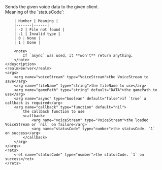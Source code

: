 <function name="SaveVoiceStream" parent="voicechat" type="libraryfunc">
	<description>
		Sends the given voice data to the given client.
		<br>
		Meaning of the `statusCode`:

		| Number | Meaning |
		|-------|------|
		| -2 | File not found |
		| -1 | Invalid type |
		| 0 | None |
		| 1 | Done |

		<note>
			If `async` was used, it **won't** return anything.
		</note>
	</description>
	<realm>Server</realm>
	<args>
		<arg name="voiceStream" type="VoiceStream">the VoiceStream to save</arg>
		<arg name="fileName" type="string">the fileName to use</arg>
		<arg name="gamePath" type="string" default="DATA">the gamePath to use</arg>
		<arg name="async" type="boolean" default="false">if `true` a callback is required</arg>
		<arg name="callback" type="function" default="nil">
			the callback function to use
			<callback>
				<arg name="voiceStream" type="VoiceStream">the loaded VoiceStream or `nil` on failure</arg>
				<arg name="statusCode" type="number">the statusCode. `1` on success</arg>
			</callback>
		</arg>
	</args>
	<rets>
		<ret name="statusCode" type="number">the statusCode. `1` on success</ret>
	</rets>
</function>